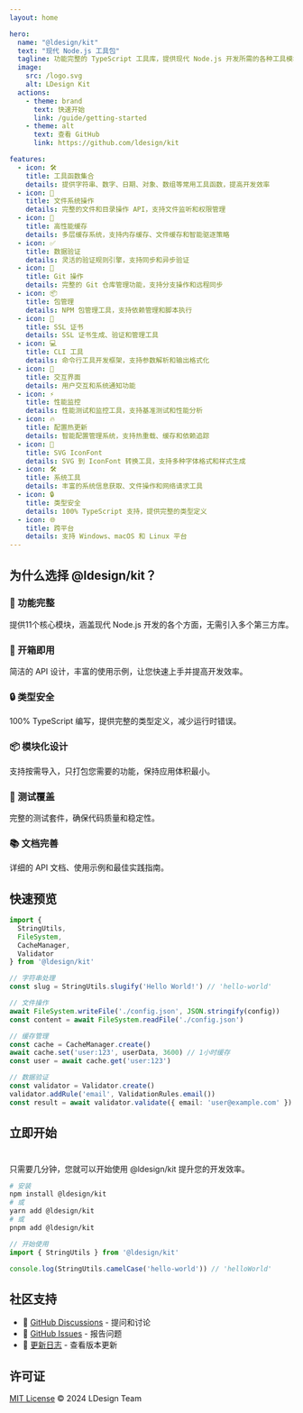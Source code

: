 ```yaml
---
layout: home

hero:
  name: "@ldesign/kit"
  text: "现代 Node.js 工具包"
  tagline: 功能完整的 TypeScript 工具库，提供现代 Node.js 开发所需的各种工具模块
  image:
    src: /logo.svg
    alt: LDesign Kit
  actions:
    - theme: brand
      text: 快速开始
      link: /guide/getting-started
    - theme: alt
      text: 查看 GitHub
      link: https://github.com/ldesign/kit

features:
  - icon: 🛠️
    title: 工具函数集合
    details: 提供字符串、数字、日期、对象、数组等常用工具函数，提高开发效率
  - icon: 📁
    title: 文件系统操作
    details: 完整的文件和目录操作 API，支持文件监听和权限管理
  - icon: 🚀
    title: 高性能缓存
    details: 多层缓存系统，支持内存缓存、文件缓存和智能驱逐策略
  - icon: ✅
    title: 数据验证
    details: 灵活的验证规则引擎，支持同步和异步验证
  - icon: 🔧
    title: Git 操作
    details: 完整的 Git 仓库管理功能，支持分支操作和远程同步
  - icon: 📦
    title: 包管理
    details: NPM 包管理工具，支持依赖管理和脚本执行
  - icon: 🔐
    title: SSL 证书
    details: SSL 证书生成、验证和管理工具
  - icon: 💻
    title: CLI 工具
    details: 命令行工具开发框架，支持参数解析和输出格式化
  - icon: 🎯
    title: 交互界面
    details: 用户交互和系统通知功能
  - icon: ⚡
    title: 性能监控
    details: 性能测试和监控工具，支持基准测试和性能分析
  - icon: 🔥
    title: 配置热更新
    details: 智能配置管理系统，支持热重载、缓存和依赖追踪
  - icon: 🎨
    title: SVG IconFont
    details: SVG 到 IconFont 转换工具，支持多种字体格式和样式生成
  - icon: 🛠️
    title: 系统工具
    details: 丰富的系统信息获取、文件操作和网络请求工具
  - icon: 🔒
    title: 类型安全
    details: 100% TypeScript 支持，提供完整的类型定义
  - icon: 🌐
    title: 跨平台
    details: 支持 Windows、macOS 和 Linux 平台
---
```


## 为什么选择 @ldesign/kit？

### 🎯 功能完整
提供11个核心模块，涵盖现代 Node.js 开发的各个方面，无需引入多个第三方库。

### 🚀 开箱即用
简洁的 API 设计，丰富的使用示例，让您快速上手并提高开发效率。

### 🔒 类型安全
100% TypeScript 编写，提供完整的类型定义，减少运行时错误。

### 📦 模块化设计
支持按需导入，只打包您需要的功能，保持应用体积最小。

### 🧪 测试覆盖
完整的测试套件，确保代码质量和稳定性。

### 📚 文档完善
详细的 API 文档、使用示例和最佳实践指南。

## 快速预览

```typescript
import { 
  StringUtils, 
  FileSystem, 
  CacheManager, 
  Validator 
} from '@ldesign/kit'

// 字符串处理
const slug = StringUtils.slugify('Hello World!') // 'hello-world'

// 文件操作
await FileSystem.writeFile('./config.json', JSON.stringify(config))
const content = await FileSystem.readFile('./config.json')

// 缓存管理
const cache = CacheManager.create()
await cache.set('user:123', userData, 3600) // 1小时缓存
const user = await cache.get('user:123')

// 数据验证
const validator = Validator.create()
validator.addRule('email', ValidationRules.email())
const result = await validator.validate({ email: 'user@example.com' })
```

## 立即开始

<div class="tip custom-block" style="padding-top: 8px">

只需要几分钟，您就可以开始使用 @ldesign/kit 提升您的开发效率。

</div>

```bash
# 安装
npm install @ldesign/kit
# 或
yarn add @ldesign/kit
# 或
pnpm add @ldesign/kit
```

```typescript
// 开始使用
import { StringUtils } from '@ldesign/kit'

console.log(StringUtils.camelCase('hello-world')) // 'helloWorld'
```

## 社区支持

- 💬 [GitHub Discussions](https://github.com/ldesign/kit/discussions) - 提问和讨论
- 🐛 [GitHub Issues](https://github.com/ldesign/kit/issues) - 报告问题
- 📖 [更新日志](https://github.com/ldesign/kit/blob/main/CHANGELOG.md) - 查看版本更新

## 许可证

[MIT License](https://github.com/ldesign/kit/blob/main/LICENSE) © 2024 LDesign Team
